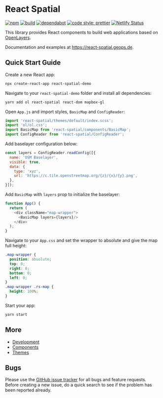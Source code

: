 # React Spatial

[![npm](https://img.shields.io/npm/v/react-spatial.svg?style=flat-square)](https://www.npmjs.com/package/react-spatial)
[![build](https://github.com/geops/react-spatial/workflows/main/badge.svg)](https://github.com/geops/react-spatial/actions?query=workflow%3Amain)
[![dependabot](https://badgen.net/dependabot/geops/react-spatial/?icon=dependabot)](https://github.com/marketplace/dependabot-preview)
[![code style: prettier](https://img.shields.io/badge/code_style-prettier-ff69b4.svg?style=flat-square)](https://github.com/prettier/prettier)
[![Netlify Status](https://api.netlify.com/api/v1/badges/8f7b7082-8998-4e1f-9a34-4d8cd18e6003/deploy-status)](https://app.netlify.com/sites/react-spatial/deploys)

This library provides React components to build web applications based on [OpenLayers](https://openlayers.org/).

Documentation and examples at https://react-spatial.geops.de.

## Quick Start Guide

Create a new React app:

```bash
npx create-react-app react-spatial-demo
```

Navigate to your `react-spatial-demo` folder and install all dependencies:

```bash
yarn add ol react-spatial react-dom mapbox-gl
```

Open `App.js` and import styles, `BasicMap` and `ConfigReader`:

```js
import 'react-spatial/themes/default/index.scss';
import 'ol/ol.css';
import BasicMap from 'react-spatial/components/BasicMap';
import ConfigReader from 'react-spatial/ConfigReader';
```

Add baselayer configuration below:

```js
const layers = ConfigReader.readConfig([{
  name: 'OSM Baselayer',
  visible: true,
  data: {
    type: 'xyz',
    url: 'https://c.tile.openstreetmap.org/{z}/{x}/{y}.png',
  },
}]);
```

Add `BasicMap` with `layers` prop to initialize the baselayer:

```js
function App() {
  return (
    <div className="map-wrapper">
      <BasicMap layers={layers}/>
    </div>
  );
}
```

Navigate to your `App.css` and set the wrapper to absolute and give the map full height:

```css
.map-wrapper {
  position: absolute;
  top: 0;
  right: 0;
  bottom: 0;
  left: 0;
}
.map-wrapper .rs-map {
  height: 100%;
}
```

Start your app:

```bash
yarn start
```

## More

- [Development](https://github.com/geops/react-spatial/tree/master/DEVELOP.md)
- [Components](https://github.com/geops/react-spatial/tree/master/src/components)
- [Themes](https://github.com/geops/react-spatial/tree/master/src/themes)

## Bugs

Please use the [GitHub issue tracker](https://github.com/geops/react-spatial/issues) for all bugs and feature requests. Before creating a new issue, do a quick search to see if the problem has been reported already.
